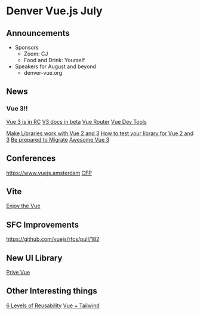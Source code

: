 # Denver Vue.js July

## Announcements

- Sponsors
  - Zoom: CJ
  - Food and Drink: Yourself
- Speakers for August and beyond
  - denver-vue.org

## News

### Vue 3!!

[Vue 3 is in RC](https://github.com/vuejs/rfcs/issues/189)
[V3 docs in beta](https://v3.vuejs.org/guide/migration/introduction.html)
[Vue Router](https://github.com/vuejs/vue-router-next/releases/tag/v4.0.0-beta.1)
[Vue Dev Tools](https://github.com/vuejs/vue-devtools/releases/tag/v6.0.0-beta.1)

[Make Libraries work with Vue 2 and 3](https://antfu.me/posts/make-libraries-working-with-vue-2-and-3/)
[How to test your library for Vue 2 and 3](https://dev.to/pikax/how-to-test-your-library-for-vue-2-and-vue-next-42ao)
[Be prepared to Migrate](https://dev.to/chenxeed/be-prepared-to-migrate-your-vue-app-to-vue-3-eom)
[Awesome Vue 3](https://github.com/blacksonic/awesome-vue-3?utm_campaign=Vue.js%20News&utm_medium=email&utm_source=Revue%20newsletter)

## Conferences

https://www.vuejs.amsterdam
[CFP](https://docs.google.com/forms/d/e/1FAIpQLScfb5mGcxCEO43iQ4ldUP2pG4vak2CWmiRQvkPJyfORkHGaXA/viewform)

## Vite

[Enjoy the Vue](https://enjoythevue.io/episodes/23)

## SFC Improvements

https://github.com/vuejs/rfcs/pull/182

## New UI Library

[Prive Vue](https://www.primefaces.org/primevue)

## Other Interesting things

[6 Levels of Reusability](https://michaelnthiessen.com/6-levels-of-reusability)
[Vue + Tailwind](https://vuetailwind.com/)
